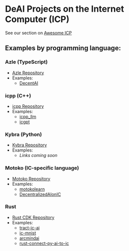 # DeAI Projects on the Internet Computer (ICP)

See our section on [Awesome ICP](https://github.com/dfinity/awesome-internet-computer?tab=readme-ov-file#ai)

## Examples by programming language:

### Azle (TypeScript)
- [Azle Repository](https://github.com/demergent-labs/azle)
- Examples:
  - [DecentAI](https://github.com/carlosarturoceron/decentAI)

### icpp (C++)
- [icpp Repository](https://github.com/icppWorld/icpp-pro)
- Examples:
  - [icpp_llm](https://github.com/icppWorld/icpp_llm)
  - [icgpt](https://github.com/icppWorld/icgpt)

### Kybra (Python)
- [Kybra Repository](https://github.com/demergent-labs/kybra)
- Examples:
  - _Links coming soon_

### Motoko (IC-specific language)
- [Motoko Repository](https://github.com/dfinity/motoko)
- Examples:
  - [motokolearn](https://github.com/ildefons/motokolearn)
  - [DecentralizedAIonIC](https://github.com/patnorris/DecentralizedAIonIC)

### Rust
- [Rust CDK Repository](https://github.com/dfinity/cdk-rs)
- Examples:
  - [tract-ic-ai](https://github.com/jeshli/tract-ic-ai)
  - [ic-mnist](https://github.com/smallstepman/ic-mnist)
  - [arcmindai](https://github.com/arcmindai/arcmindai)
  - [rust-connect-py-ai-to-ic](https://github.com/jeshli/rust-connect-py-ai-to-ic)